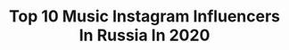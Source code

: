 ---
title: Top 10 Music Instagram Influencers In Russia In 2020
description: >-
  Find top music Instagram influencers in Russia in 2020. Most popular hashtags: #horror #altmodels #gothmakeup #punkgirl.
platform: Instagram
profiles:
  - username: "ramilka_alimka"
    fullname: >-
      ʀᴀᴍɪʟ' ( Legacy Music )
    location: "Russia"
    followers: 1245124
    engagement: 1454
    commentsToLikes: 0.035251
    id: ck0u0y4f7v9vq0i19ynrvru1n
    verified: false
    hashtags: "#ramilka"
  - username: "mavl.x"
    fullname: >-
      МЭВЛ ❤️
    location: "Russia"
    followers: 709171
    engagement: 1514
    commentsToLikes: 0.041016
    id: ck5q5pxw6u0kw0i11cu4fhdfk
    verified: true
    hashtags: ""
  - username: "absolutlia"
    fullname: >-
      Lia Mstislavskaya
    location: "Russia"
    followers: 60712
    engagement: 713
    commentsToLikes: 0.024587
    id: ck5c2ahlzwv5u0i111um9xplf
    verified: false
    hashtags: "#absolutliachallenge, #idontgiveafconvinceme"
  - username: "samed_mamedrzaev"
    fullname: >-
      Самед Мамедрзаев
    location: "Russia"
    followers: 28330
    engagement: 918
    commentsToLikes: 0.023657
    id: ck139anb4kczg0i196flelqq0
    verified: false
    hashtags: "#babekmamedrzaev, #samedmamedrzaev, #azerbaycan, #2020"
  - username: "29nastasia29"
    fullname: >-
      ✨ANASTASIA KUZNETSOVA✨
    location: "Russia"
    followers: 10378
    engagement: 997
    commentsToLikes: 0.065109
    id: ck14j0cybhzqz0i19wy5nnqci
    verified: false
    hashtags: "#football, #tambov, #friends, #greenday"
  - username: "yella_kg"
    fullname: >-
      Yella 🎙
    location: "Russia"
    followers: 281335
    engagement: 220
    commentsToLikes: 0.031753
    id: ck14hbmwp9i8v0i19uhqvc78x
    verified: false
    hashtags: "#jansoundinc, #music, #newmusic, #dreamteam"
  - username: "jagermiss"
    fullname: >-
      jagermiss
    location: "Russia"
    followers: 3385
    engagement: 1811
    commentsToLikes: 0.094953
    id: ck5cjt8ytvgjn0i11orffqbp0
    verified: false
    hashtags: "#suicidesquad, #inspiredmakeup, #makeupartist, #comics"
  - username: "natali_f_"
    fullname: >-
      Nataliya Fateeva
    location: "Russia"
    followers: 17153
    engagement: 459
    commentsToLikes: 0.056562
    id: ck0w48ed1xawx0i19b2rfbzb8
    verified: false
    hashtags: "#halloween, #milanonsiferma, #quarantine"
  - username: "marinaevstifeeva"
    fullname: >-
      МариХа 🌊
    location: "Russia"
    followers: 3850
    engagement: 1096
    commentsToLikes: 0.134084
    id: ck5c2lor0xi070i118qcpufgc
    verified: false
    hashtags: ""
  - username: "4eu3"
    fullname: >-
      
    location: "Russia"
    followers: 23087
    engagement: 846
    commentsToLikes: 0.010536
    id: ck0w6kacr8z3f0i19j9uixhmn
    verified: false
    hashtags: "#35mm, #jimbeam225"
---